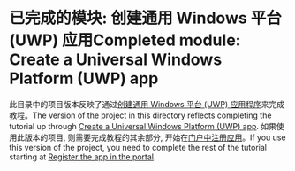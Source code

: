 # <a name="completed-module-create-a-universal-windows-platform-uwp-app"></a><span data-ttu-id="69302-101">已完成的模块: 创建通用 Windows 平台 (UWP) 应用</span><span class="sxs-lookup"><span data-stu-id="69302-101">Completed module: Create a Universal Windows Platform (UWP) app</span></span>

<span data-ttu-id="69302-102">此目录中的项目版本反映了通过[创建通用 Windows 平台 (UWP) 应用程序](https://docs.microsoft.com/graph/training/uwp-tutorial?tutorial-step=1)来完成教程。</span><span class="sxs-lookup"><span data-stu-id="69302-102">The version of the project in this directory reflects completing the tutorial up through [Create a Universal Windows Platform (UWP) app](https://docs.microsoft.com/graph/training/uwp-tutorial?tutorial-step=1).</span></span> <span data-ttu-id="69302-103">如果使用此版本的项目, 则需要完成教程的其余部分, 开始在[门户中注册应用](https://docs.microsoft.com/graph/training/uwp-tutorial?tutorial-step=2)。</span><span class="sxs-lookup"><span data-stu-id="69302-103">If you use this version of the project, you need to complete the rest of the tutorial starting at [Register the app in the portal](https://docs.microsoft.com/graph/training/uwp-tutorial?tutorial-step=2).</span></span>